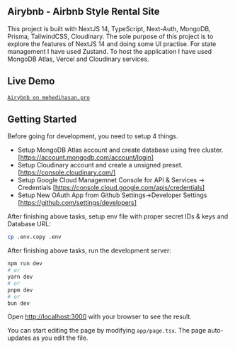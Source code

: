 ## Airybnb - Airbnb Style Rental Site

This project is built with NextJS 14, TypeScript, Next-Auth, MongoDB, Prisma, TailwindCSS, Cloudinary.
The sole purpose of this project is to explore the features of NextJS 14 and doing some UI practise. For state management I have used Zustand. To host the application I have used MongoDB Atlas, Vercel and Cloudinary services.

## Live Demo

[`Airybnb on mehedihasan.pro`](https://airybnb.mehedihasan.pro)

## Getting Started

Before going for development, you need to setup 4 things.

- Setup MongoDB Atlas account and create database using free cluster. [https://account.mongodb.com/account/login]
- Setup Cloudinary account and create a unsigned preset. [https://console.cloudinary.com/]
- Setup Google Cloud Managemnet Console for API & Services -> Credentials [https://console.cloud.google.com/apis/credentials]
- Setup New OAuth App from Github Settings->Developer Settings [https://github.com/settings/developers]

After finishing above tasks, setup env file with proper secret IDs & keys and Database URL:

```bash
cp .env.copy .env
```

After finishing above tasks, run the development server:

```bash
npm run dev
# or
yarn dev
# or
pnpm dev
# or
bun dev
```

Open [http://localhost:3000](http://localhost:3000) with your browser to see the result.

You can start editing the page by modifying `app/page.tsx`. The page auto-updates as you edit the file.
